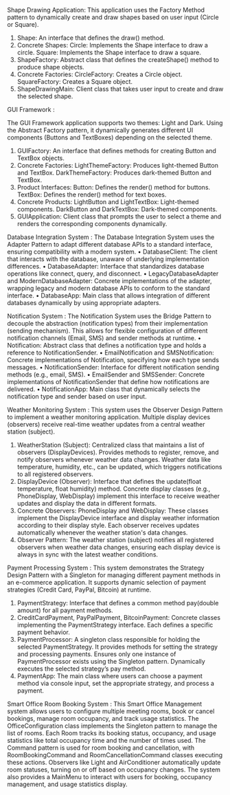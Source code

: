 Shape Drawing Application:
This application uses the Factory Method pattern to dynamically create and draw shapes based on user input (Circle or Square).
1.	Shape:
      An interface that defines the draw() method.
2.	Concrete Shapes:
      Circle: Implements the Shape interface to draw a circle.
      Square: Implements the Shape interface to draw a square.
3.	ShapeFactory:
      Abstract class that defines the createShape() method to produce shape objects.
4.	Concrete Factories:
      CircleFactory: Creates a Circle object.
      SquareFactory: Creates a Square object.
5.	ShapeDrawingMain:
      Client class that takes user input to create and draw the selected shape.

GUI Framework :

The GUI Framework application supports two themes: Light and Dark. Using the Abstract Factory pattern, it dynamically generates different UI components (Buttons and TextBoxes) depending on the selected theme.
1.	GUIFactory:
      An interface that defines methods for creating Button and TextBox objects.
2.	Concrete Factories:
      LightThemeFactory: Produces light-themed Button and TextBox.
      DarkThemeFactory: Produces dark-themed Button and TextBox.
3.	Product Interfaces:
      Button: Defines the render() method for buttons.
      TextBox: Defines the render() method for text boxes.
4.	Concrete Products:
      LightButton and LightTextBox: Light-themed components.
      DarkButton and DarkTextBox: Dark-themed components.
5.	GUIApplication:
      Client class that prompts the user to select a theme and renders the corresponding components dynamically.

Database Integration System :
The Database Integration System uses the Adapter Pattern to adapt different database APIs to a standard interface, ensuring compatibility with a modern system.
  •	DatabaseClient: The client that interacts with the database, unaware of underlying implementation differences.
  •	DatabaseAdapter: Interface that standardizes database operations like connect, query, and disconnect.
  •	LegacyDatabaseAdapter and ModernDatabaseAdapter: Concrete implementations of the adapter, wrapping legacy and modern database APIs to conform to the standard interface.
  •	DatabaseApp: Main class that allows integration of different databases dynamically by using appropriate adapters.  
  
Notification System :
The Notification System uses the Bridge Pattern to decouple the abstraction (notification types) from their implementation (sending mechanism). This allows for flexible configuration of different notification channels (Email, SMS) and sender methods at runtime.
  •	Notification: Abstract class that defines a notification type and holds a reference to NotificationSender.
  •	EmailNotification and SMSNotification: Concrete implementations of Notification, specifying how each type sends messages.
  •	NotificationSender: Interface for different notification sending methods (e.g., email, SMS).
  •	EmailSender and SMSSender: Concrete implementations of NotificationSender that define how notifications are delivered.
  •	NotificationApp: Main class that dynamically selects the notification type and sender based on user input.

Weather Monitoring System :
This system uses the Observer Design Pattern to implement a weather monitoring application. Multiple display devices (observers) receive real-time weather updates from a central weather station (subject).
1.	WeatherStation (Subject):
      Centralized class that maintains a list of observers (DisplayDevices).
      Provides methods to register, remove, and notify observers whenever weather data changes.
      Weather data like temperature, humidity, etc., can be updated, which triggers notifications to all registered observers.
2.	DisplayDevice (Observer):
      Interface that defines the update(float temperature, float humidity) method.
      Concrete display classes (e.g., PhoneDisplay, WebDisplay) implement this interface to receive weather updates and display the data in different formats.
3.	Concrete Observers:
      PhoneDisplay and WebDisplay: These classes implement the DisplayDevice interface and display weather information according to their display style.
      Each observer receives updates automatically whenever the weather station's data changes.
4.	Observer Pattern:
      The weather station (subject) notifies all registered observers when weather data changes, ensuring each display device is always in sync with the latest weather conditions.

Payment Processing System :
This system demonstrates the Strategy Design Pattern with a Singleton for managing different payment methods in an e-commerce application. It supports dynamic selection of payment strategies (Credit Card, PayPal, Bitcoin) at runtime.
1.	PaymentStrategy: Interface that defines a common method pay(double amount) for all payment methods.
2.	CreditCardPayment, PayPalPayment, BitcoinPayment: Concrete classes implementing the PaymentStrategy interface. Each defines a specific payment behavior.
3.	PaymentProcessor: A singleton class responsible for holding the selected PaymentStrategy. It provides methods for setting the strategy and processing payments.
      Ensures only one instance of PaymentProcessor exists using the Singleton pattern.
      Dynamically executes the selected strategy’s pay method.
4.	PaymentApp: The main class where users can choose a payment method via console input, set the appropriate strategy, and process a payment.

Smart Office Room Booking System :
This Smart Office Management system allows users to configure multiple meeting rooms, book or cancel bookings, manage room occupancy, and track usage statistics. The OfficeConfiguration class implements the Singleton pattern to manage the list of rooms. Each Room tracks its booking status, occupancy, and usage statistics like total occupancy time and the number of times used. The Command pattern is used for room booking and cancellation, with RoomBookingCommand and RoomCancellationCommand classes executing these actions. Observers like Light and AirConditioner automatically update room statuses, turning on or off based on occupancy changes. The system also provides a MainMenu to interact with users for booking, occupancy management, and usage statistics display.
